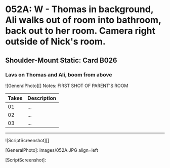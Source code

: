 # 052A: W - Thomas in background, Ali walks out of room into bathroom, back out to her room. Camera right outside of Nick's room.

## Shoulder-Mount Static: Card B026

### Lavs on Thomas and Ali, boom from above

![GeneralPhoto][]
Notes: FIRST SHOT OF PARENT'S ROOM

| Takes | Description |
|:---|:----|
| 01 | ... |
| 02 | ... |
| 03 | ... |

----

![ScriptScreenshot][]


[GeneralPhoto]:  images/052A.JPG align=left

[ScriptScreenshot]: 